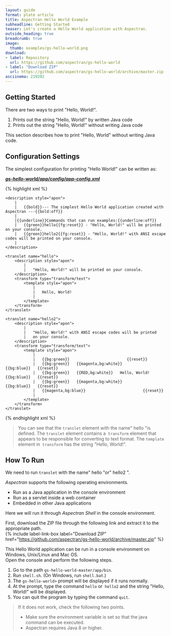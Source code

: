 ```yaml
---
layout: guide
format: plate article
title: Aspectran Hello World Example
subheadline: Getting Started
teaser: Let's create a Hello World application with Aspectran.
outside_heading: true
breadcrumb: true
image:
  thumb: examples/gs-hello-world.png
download:
- label: Repository
  url: https://github.com/aspectran/gs-hello-world
- label: "Download ZIP"
  url: https://github.com/aspectran/gs-hello-world/archive/master.zip
asciinema: 219202
---
```


## Getting Started

There are two ways to print "Hello, World!".

1. Prints out the string "Hello, World!" by written Java code
2. Prints out the string "Hello, World!" without writing Java code

This section describes how to print "Hello, World" without writing Java code.

## Configuration Settings

The simplest configuration for printing "Hello World!" can be written as:

[***gs-hello-world/app/config/app-config.xml***](https://github.com/aspectran/gs-hello-world/blob/master/app/config/app-config.xml)

{% highlight xml %}
<?xml version="1.0" encoding="utf-8"?>
<!DOCTYPE aspectran PUBLIC "-//ASPECTRAN//DTD Aspectran Configuration 6.0//EN"
        "http://aspectran.github.io/dtd/aspectran-6.dtd">
<aspectran>

    <description style="apon">
        |
        |   {{bold}}--- The simplest Hello World application created with Aspectran ---{{bold:off}}
        |
        |{{underline}}Commands that can run examples:{{underline:off}}
        |   {{green}}hello{{fg:reset}} - "Hello, World!" will be printed on your console.
        |   {{green}}hello2{{fg:reset}} - "Hello, World!" with ANSI escape codes will be printed on your console.
        |
    </description>

    <translet name="hello">
        <description style="apon">
            |
            |   "Hello, World!" will be printed on your console.
        </description>
        <transform type="transform/text">
            <template style="apon">
                |
                |   Hello, World!
                |
            </template>
        </transform>
    </translet>

    <translet name="hello2">
        <description style="apon">
            |
            |   "Hello, World!" with ANSI escape codes will be printed
            |   on your console.
        </description>
        <transform type="transform/text">
            <template style="apon">
                |
                |   {{bg:green}}                         {{reset}}
                |   {{bg:green}}   {{magenta,bg:white}}                   {{bg:blue}}   {{reset}}
                |   {{bg:green}}   {{RED,bg:white}}   Hello, World!   {{bg:blue}}   {{reset}}
                |   {{bg:green}}   {{magenta,bg:white}}                   {{bg:blue}}   {{reset}}
                |   {{magenta,bg:blue}}                         {{reset}}
                |
            </template>
        </transform>
    </translet>

</aspectran>
{% endhighlight xml %}

> You can see that the `translet` element with the name" hello "is defined.
> The `translet` element contains a` transform` element that appears to be responsible for converting to text format.
> The `template` element in` transform` has the string "Hello, World!".

## How To Run

We need to run `translet` with the name" hello "or" hello2 ".

*Aspectran* supports the following operating environments.
* Run as a Java application in the console environment
* Run as a servlet inside a web container
* Embedded in other Java applications

Here we will run it through *Aspectran Shell* in the console environment.

First, download the ZIP file through the following link and extract it to the appropriate path.  
{% include label-link-box label="Download ZIP" href="https://github.com/aspectran/gs-hello-world/archive/master.zip" %}

This Hello World application can be run in a console environment on Windows, Unix/Linux and Mac OS.  
Open the console and perform the following steps.

1. Go to the path `gs-hello-world-master/app/bin`.
2. Run `shell.sh`. (On Windows, run `shell.bat`.)
3. The `gs-hello-world>` prompt will be displayed if it runs normally.
4. At the prompt, type the command `hello` or` hello2` and the string "Hello, World!" will be displayed.
5. You can quit the program by typing the command `quit`.

> If it does not work, check the following two points.
> - Make sure the environment variable is set so that the java command can be executed.
> - Aspectran requires Java 8 or higher.
